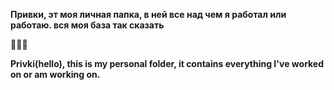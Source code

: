 **Привки, эт моя личная папка, в ней все над чем я работал или работаю. вся моя база так сказать**

🧩🕵️‍♂️

**Privki(hello), this is my personal folder, it contains everything I've worked on or am working on.**
